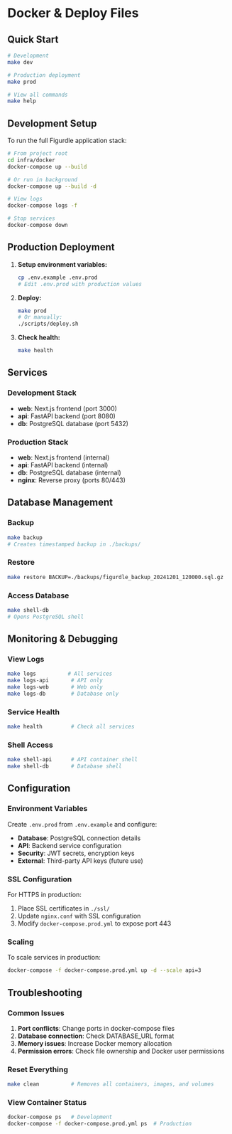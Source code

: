 # Docker & Deploy Files

## Quick Start

```bash
# Development
make dev

# Production deployment
make prod

# View all commands
make help
```

## Development Setup

To run the full Figurdle application stack:

```bash
# From project root
cd infra/docker
docker-compose up --build

# Or run in background
docker-compose up --build -d

# View logs
docker-compose logs -f

# Stop services
docker-compose down
```

## Production Deployment

1. **Setup environment variables:**
   ```bash
   cp .env.example .env.prod
   # Edit .env.prod with production values
   ```

2. **Deploy:**
   ```bash
   make prod
   # Or manually:
   ./scripts/deploy.sh
   ```

3. **Check health:**
   ```bash
   make health
   ```

## Services

### Development Stack
- **web**: Next.js frontend (port 3000)
- **api**: FastAPI backend (port 8080)
- **db**: PostgreSQL database (port 5432)

### Production Stack
- **web**: Next.js frontend (internal)
- **api**: FastAPI backend (internal)
- **db**: PostgreSQL database (internal)
- **nginx**: Reverse proxy (ports 80/443)

## Database Management

### Backup
```bash
make backup
# Creates timestamped backup in ./backups/
```

### Restore
```bash
make restore BACKUP=./backups/figurdle_backup_20241201_120000.sql.gz
```

### Access Database
```bash
make shell-db
# Opens PostgreSQL shell
```

## Monitoring & Debugging

### View Logs
```bash
make logs          # All services
make logs-api       # API only
make logs-web       # Web only
make logs-db        # Database only
```

### Service Health
```bash
make health         # Check all services
```

### Shell Access
```bash
make shell-api      # API container shell
make shell-db       # Database shell
```

## Configuration

### Environment Variables

Create `.env.prod` from `.env.example` and configure:

- **Database**: PostgreSQL connection details
- **API**: Backend service configuration
- **Security**: JWT secrets, encryption keys
- **External**: Third-party API keys (future use)

### SSL Configuration

For HTTPS in production:

1. Place SSL certificates in `./ssl/`
2. Update `nginx.conf` with SSL configuration
3. Modify `docker-compose.prod.yml` to expose port 443

### Scaling

To scale services in production:

```bash
docker-compose -f docker-compose.prod.yml up -d --scale api=3
```

## Troubleshooting

### Common Issues

1. **Port conflicts**: Change ports in docker-compose files
2. **Database connection**: Check DATABASE_URL format
3. **Memory issues**: Increase Docker memory allocation
4. **Permission errors**: Check file ownership and Docker user permissions

### Reset Everything
```bash
make clean          # Removes all containers, images, and volumes
```

### View Container Status
```bash
docker-compose ps   # Development
docker-compose -f docker-compose.prod.yml ps  # Production
```
